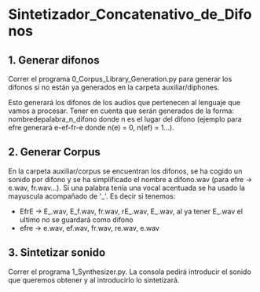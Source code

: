 # Sintetizador_Concatenativo_de_Difonos

## 1. Generar difonos
Correr el programa 0_Corpus_Library_Generation.py para generar los difonos si no están ya generados en la carpeta auxiliar/diphones.

Esto generará los difonos de los audios que pertenecen al lenguaje que vamos a procesar. Tener en cuenta que serán generados de la forma:  nombredepalabra_n_difono donde n es el lugar del difono (ejemplo para efre generará e-ef-fr-e donde n(e) = 0, n(ef) = 1...).

## 2. Generar Corpus
En la carpeta auxiliar/corpus se encuentran los difonos, se ha cogido un sonido por difono y se ha simplificado el nombre a difono.wav (para efre -> e.wav, fr.wav...). Si una palabra tenía una vocal acentuada se ha usado la mayuscula acompañado de '_'. Es decir si tenemos:
- EfrE -> E_.wav, E_f.wav, fr.wav, rE_.wav, E_.wav, al ya tener E_.wav el ultimo no se guardará como difono
- efre -> e.wav, ef.wav, fr.wav, re.wav, e.wav

## 3. Sintetizar sonido
Correr el programa 1_Synthesizer.py. La consola pedirá introducir el sonido que queremos obtener y al introducirlo lo sintetizará.